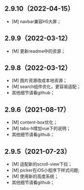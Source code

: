 ## 2.9.10（2022-04-15）
- [M] navbar兼容H5大屏；
## 2.9.9（2022-03-12）
- [M] 更新readme中的资源；
## 2.9.8（2022-03-12）
- [M] 图片资源改成本地资源；
- [M] search组件优化，更容易适配；
- 其他细节请看github；
## 2.9.6（2021-08-17）
- [M] content-box优化；
- [M] tabs-h增加vue下的说明；
- 其他细节请看github；
## 2.9.5（2021-07-23）
- [M] 适配新的scroll-view下拉；
- [M] picker在iOS小程序下样式问题;
- [M] 使用新的高度系统；
- 其他细节请看github；
